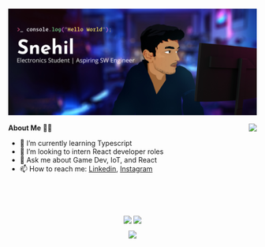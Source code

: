 <!--
**SneakySensei/SneakySensei** is a ✨ _special_ ✨ repository because its `README.md` (this file) appears on your GitHub profile.

Here are some ideas to get you started:

- 🔭 I’m currently working on ...
- 🌱 I’m currently learning ...
- 👯 I’m looking to collaborate on ...
- 🤔 I’m looking for help with ...
- 💬 Ask me about ...
- 📫 How to reach me: ...
- 😄 Pronouns: ...
- ⚡ Fun fact: ...
-->
<p align="center">
<img src="https://raw.githubusercontent.com/SneakySensei/SneakySensei/master/HeaderVectorUltrawide.jpg" />
</p>

<img align="right" src="https://github-readme-streak-stats.herokuapp.com/?user=DenverCoder1&theme=tokyonight_duo" />

**About Me** 👨‍🎓
- 🌱 I’m currently learning Typescript
- 👯 I’m looking to intern React developer roles
- 💬 Ask me about Game Dev, IoT, and React
- 📫 How to reach me: <a href="https://www.linkedin.com/in/snehilcodes/">Linkedin</a>, <a href="https://www.instagram.com/sneakysensei/">Instagram</a>

<br><br><br>

<p align="center">
  <img align="center" src="https://github-readme-stats.vercel.app/api/top-langs/?username=sneakysensei&theme=material-palenight&layout=compact&langs_count=10&custom_title=%23%20Most%20Used%20Languages%20%F0%9F%91%A8%F0%9F%8F%BD%E2%80%8D%F0%9F%92%BB" />
  <img align="center" src="https://github-readme-stats.vercel.app/api?username=sneakysensei&theme=material-palenight&count_private=true&include_all_commits=true&show_icons=true&custom_title=%23%20GitHub%20Stats%20%E2%9C%85" width="460" />
</p>

<p align="center">
<img src="https://komarev.com/ghpvc/?username=SneakySensei&color=bb54ff&label=Profile%20visits&style=flat-square" />
</p>
